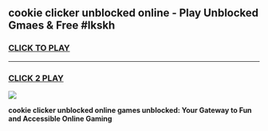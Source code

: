 
## cookie clicker unblocked online - Play Unblocked Gmaes & Free #lkskh
<h3>
<a href="https://news.freeplayer.one?title=cookie_clicker_unblocked_online&ref=26F">CLICK TO PLAY</a></h3>
<hr>

<h3>
<a href="https://news.freeplayer.one?title=cookie_clicker_unblocked_online&ref=26F">CLICK 2 PLAY</a>
  
</h3>

<a href="https://news.freeplayer.one?title=cookie_clicker_unblocked_online&ref=26F/"><img src="https://clearcache.store/games.png"></a>


**cookie clicker unblocked online games unblocked: Your Gateway to Fun and Accessible Online Gaming**

